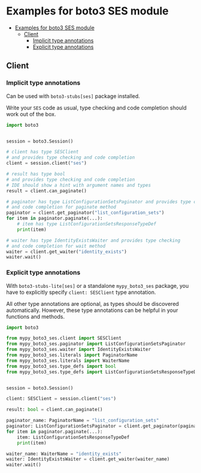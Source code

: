 <a id="examples-for-boto3-ses-module"></a>

# Examples for boto3 SES module

- [Examples for boto3 SES module](#examples-for-boto3-ses-module)
  - [Client](#client)
    - [Implicit type annotations](#implicit-type-annotations)
    - [Explicit type annotations](#explicit-type-annotations)

<a id="client"></a>

## Client

<a id="implicit-type-annotations"></a>

### Implicit type annotations

Can be used with `boto3-stubs[ses]` package installed.

Write your `SES` code as usual, type checking and code completion should work
out of the box.

```python
import boto3


session = boto3.Session()

# client has type SESClient
# and provides type checking and code completion
client = session.client("ses")

# result has type bool
# and provides type checking and code completion
# IDE should show a hint with argument names and types
result = client.can_paginate()

# paginator has type ListConfigurationSetsPaginator and provides type checking
# and code completion for paginate method
paginator = client.get_paginator("list_configuration_sets")
for item in paginator.paginate(...):
    # item has type ListConfigurationSetsResponseTypeDef
    print(item)

# waiter has type IdentityExistsWaiter and provides type checking
# and code completion for wait method
waiter = client.get_waiter("identity_exists")
waiter.wait()
```

<a id="explicit-type-annotations"></a>

### Explicit type annotations

With `boto3-stubs-lite[ses]` or a standalone `mypy_boto3_ses` package, you have
to explicitly specify `client: SESClient` type annotation.

All other type annotations are optional, as types should be discovered
automatically. However, these type annotations can be helpful in your functions
and methods.

```python
import boto3

from mypy_boto3_ses.client import SESClient
from mypy_boto3_ses.paginator import ListConfigurationSetsPaginator
from mypy_boto3_ses.waiter import IdentityExistsWaiter
from mypy_boto3_ses.literals import PaginatorName
from mypy_boto3_ses.literals import WaiterName
from mypy_boto3_ses.type_defs import bool
from mypy_boto3_ses.type_defs import ListConfigurationSetsResponseTypeDef


session = boto3.Session()

client: SESClient = session.client("ses")

result: bool = client.can_paginate()

paginator_name: PaginatorName = "list_configuration_sets"
paginator: ListConfigurationSetsPaginator = client.get_paginator(paginator_name)
for item in paginator.paginate(...):
    item: ListConfigurationSetsResponseTypeDef
    print(item)

waiter_name: WaiterName = "identity_exists"
waiter: IdentityExistsWaiter = client.get_waiter(waiter_name)
waiter.wait()
```
